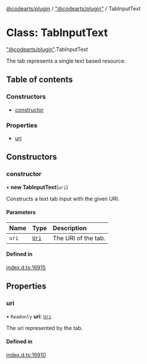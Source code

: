[@codearts/plugin](../README.md) / ["@codearts/plugin"](../modules/_codearts_plugin_.md) / TabInputText

# Class: TabInputText

["@codearts/plugin"](../modules/_codearts_plugin_.md).TabInputText

The tab represents a single text based resource.

## Table of contents

### Constructors

- [constructor](codearts_plugin_.TabInputText.md#constructor)

### Properties

- [uri](codearts_plugin_.TabInputText.md#uri)

## Constructors

### constructor

• **new TabInputText**(`uri`)

Constructs a text tab input with the given URI.

#### Parameters

| Name | Type | Description |
| :------ | :------ | :------ |
| `uri` | [`Uri`](codearts_plugin_.Uri.md) | The URI of the tab. |

#### Defined in

[index.d.ts:16915](https://github.com/huaweicloud/cloudide-plugin-api/blob/03b481c/index.d.ts#L16915)

## Properties

### uri

• `Readonly` **uri**: [`Uri`](codearts_plugin_.Uri.md)

The uri represented by the tab.

#### Defined in

[index.d.ts:16910](https://github.com/huaweicloud/cloudide-plugin-api/blob/03b481c/index.d.ts#L16910)
